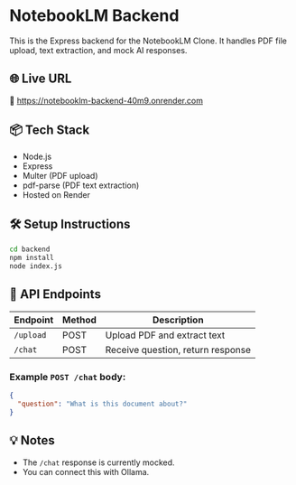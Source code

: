 # NotebookLM Backend

This is the Express backend for the NotebookLM Clone. It handles PDF file upload, text extraction, and mock AI responses.

## 🌐 Live URL
🔗 https://notebooklm-backend-40m9.onrender.com

## 📦 Tech Stack
- Node.js
- Express
- Multer (PDF upload)
- pdf-parse (PDF text extraction)
- Hosted on Render

## 🛠️ Setup Instructions

```bash
cd backend
npm install
node index.js
```

## 🔌 API Endpoints

| Endpoint     | Method | Description                        |
|--------------|--------|------------------------------------|
| `/upload`    | POST   | Upload PDF and extract text        |
| `/chat`      | POST   | Receive question, return response  |

### Example `POST /chat` body:
```json
{
  "question": "What is this document about?"
}
```

## 💡 Notes
- The `/chat` response is currently mocked.
- You can connect this with Ollama.
